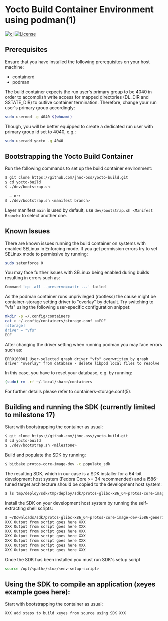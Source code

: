 # Yocto Build Container Environment using podman(1)

[![ci](https://github.com/jhnc-oss/yocto-build/actions/workflows/ci.yml/badge.svg)](https://github.com/jhnc-oss/yocto-build/actions/workflows/ci.yml)
[![License](https://img.shields.io/badge/license-MIT-yellow.svg)](LICENSE)

## Prerequisites

Ensure that you have installed the following prerequisites on your host machine:
* containerd
* podman

The build container expects the run user's primary group to be 4040 in order
to accomplish write access for mapped directories (DL_DIR and SSTATE_DIR)
to outlive container termination.
Therefore, change your run user's primary group accordingly:
```sh
sudo usermod -g 4040 $(whoami)
```
Though, you will be better equipped to create a dedicated run user with
primary group id set to 4040, e.g.:
```sh
sudo useradd yocto -g 4040
```

## Bootstrapping the Yocto Build Container

Run the following commands to set up the build container environment:
```sh
$ git clone https://github.com/jhnc-oss/yocto-build.git
$ cd yocto-build
$ ./dev/bootstrap.sh

  — or:
$ ./dev/bootstrap.sh <manifest branch>
```

Layer manifest `main` is used by default, use `dev/bootstrap.sh <Manifest Branch>` to select another one.

## Known Issues

There are known issues running the build container on systems with enabled SELinux in Enforcing mode. If you get permission errors try to set SELinux mode to permissive by running:
```sh
sudo setenforce 0
```

You may face further issues with SELinux being enabled during builds resulting in
errors such as:
```sh
Command 'cp -afl --preserve=xattr ...' failed
```

As the podman container runs unprivileged (rootless) the cause might be
container-storage setting driver to "overlay" by default.
Try  switching to "vfs" using the following user-specific configuration
snippet:
```sh
mkdir -p ~/.config/containers
cat > ~/.config/containers/storage.conf <<EOF
[storage]
driver = "vfs"
EOF
```

After changing the driver setting when running podman you may face errors such as:
```
ERRO[0000] User-selected graph driver "vfs" overwritten by graph driver "overlay" from database - delete libpod local files to resolve
```

In this case, you have to reset your database, e.g. by running:
```sh
(sudo) rm -rf ~/.local/share/containers
```

For further details please refer to containers-storage.conf(5).

## Building and running the SDK (currently limited to milestone 17)

Start with bootstrapping the container as usual:
```sh
$ git clone https://github.com/jhnc-oss/yocto-build.git
$ cd yocto-build
$ ./dev/bootstrap.sh <milestone>
```

Build and populate the SDK by running:
```sh
$ bitbake protos-core-image-dev -c populate_sdk
```

The resulting SDK, which in our case is a SDK installer for a 64-bit development host system
(Fedora Core >= 34 recommended) and a i586-tuned target architecture should be copied to the
development host system:
```sh
$ ls tmp/deploy/sdk/tmp/deploy/sdk/protos-glibc-x86_64-protos-core-image-dev-i586-genericx86-toolchain-3.1.16.sh
```

Install the SDK on your development host system by running the self-extracting shell scripts:
```sh
$ ~/Downloads/sdk/protos-glibc-x86_64-protos-core-image-dev-i586-genericx86-toolchain-3.1.16.sh
XXX Output from script goes here XXX
XXX Output from script goes here XXX
XXX Output from script goes here XXX
XXX Output from script goes here XXX
XXX Output from script goes here XXX
XXX Output from script goes here XXX
XXX Output from script goes here XXX
```

Once the SDK has been installed you must run SDK's setup script
```sh
source /opt/<path>/<to>/<env-setup-script>
```

## Using the SDK to compile an application (xeyes example goes here):
Start with bootstrapping the container as usual:
```sh
XXX add steps to build xeyes from source using SDK XXX
```
